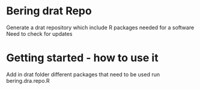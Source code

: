 # Bering drat Repo

Generate a drat repository which include R packages needed for a software
Need to check for updates

# Getting started - how to use it

Add in drat folder different packages that need to be used
run bering.dra.repo.R
